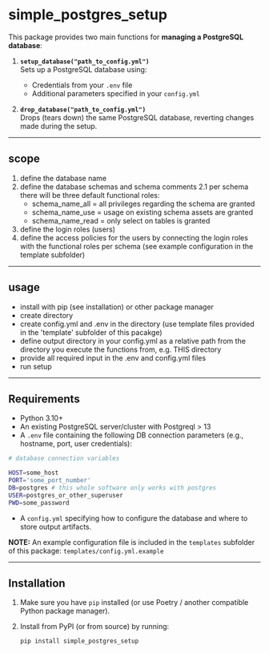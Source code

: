 # simple_postgres_setup

This package provides two main functions for **managing a PostgreSQL database**:

1. **`setup_database("path_to_config.yml")`**  
   Sets up a PostgreSQL database using:
   - Credentials from your `.env` file  
   - Additional parameters specified in your `config.yml`  

2. **`drop_database("path_to_config.yml")`**  
   Drops (tears down) the same PostgreSQL database, reverting changes made during the setup.

---

## scope

1. define the database name
2. define the database schemas and schema comments
2.1 per schema there will be three default functional roles: 
    - schema_name_all  = all privileges regarding the schema are granted
    - schema_name_use  = usage on existing schema assets are granted
    - schema_name_read = only select on tables is granted
3. define the login roles (users)
4. define the access policies for the users by connecting the login roles with the functional roles per schema (see example configuration in the template subfolder)

---

## usage

- install with pip (see installation) or other package manager
- create directory 
- create config.yml and .env in the directory (use template files provided in the 'template' subfolder of this pacakge) 
- define output directory in your config.yml as a relative path from the directory you execute the functions from, e.g. THIS directory
- provide all required input in the .env and config.yml files
- run setup

---

## Requirements

- Python 3.10+  
- An existing PostgreSQL server/cluster with Postgreql > 13
- A `.env` file containing the following DB connection parameters (e.g., hostname, port, user credentials):

```sh
# database connection variables

HOST=some_host 
PORT='some_port_number'
DB=postgres # this whole software only works with postgres
USER=postgres_or_other_superuser
PWD=some_password
```

- A `config.yml` specifying how to configure the database and where to store output artifacts. 

**NOTE:** An example configuration file is included in the `templates` subfolder of this package: `templates/config.yml.example`

---

## Installation

1. Make sure you have `pip` installed (or use Poetry / another compatible Python package manager).
2. Install from PyPI (or from source) by running:

   ```bash
   pip install simple_postgres_setup
   ```
